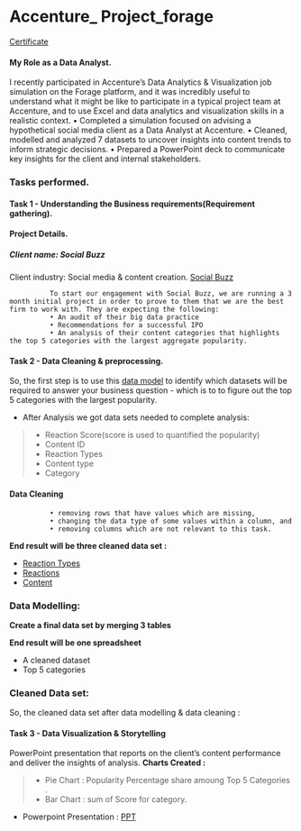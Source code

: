 # Accenture_ Project_forage

[Certificate](https://github.com/VINAYDA11061/Accenture_forage/blob/main/certificate.pdf)
#### My Role as a Data Analyst.
I recently participated in Accenture’s Data Analytics & Visualization job simulation on the Forage platform, and it was incredibly useful to understand what it might be like to participate in a typical project team at Accenture, and to use Excel and data analytics and visualization skills in a realistic context.
•	Completed a simulation focused on advising a hypothetical social media client as a Data Analyst at Accenture.
•	Cleaned, modelled and analyzed 7 datasets to uncover insights into content trends to inform strategic decisions.
•	Prepared a PowerPoint deck to communicate key insights for the client and internal stakeholders.

### Tasks performed.

#### Task 1 - Understanding the Business requirements(Requirement gathering).
#### Project Details.
##### Client name: Social Buzz 

Client industry: Social media & content creation.
[Social Buzz](https://github.com/VINAYDA11061/Accenture_forage/blob/main/Client%20Brief.pdf)
               
              To start our engagement with Social Buzz, we are running a 3 month initial project in order to prove to them that we are the best firm to work with. They are expecting the following: 
              • An audit of their big data practice 
              • Recommendations for a successful IPO 
              • An analysis of their content categories that highlights the top 5 categories with the largest aggregate popularity.
#### Task 2 - Data Cleaning & preprocessing.
So, the first step is to use this [data model]() 
to identify which datasets will be required to answer your business question - which is to to figure out the top 5 categories with the largest popularity.
 - After Analysis we got data sets needed to complete analysis:
 >- Reaction Score(score is used to quantified the popularity)
 >- Content ID
 >- Reaction Types
 >- Content type
 >- Category
#### Data Cleaning
              •	removing rows that have values which are missing,
              •	changing the data type of some values within a column, and
              •	removing columns which are not relevant to this task.
**End result will be three cleaned data set :**
 - [Reaction Types]()
 - [Reactions]()
 - [Content]()

### Data Modelling:

**Create a final data set by merging 3 tables**

**End result will be one spreadsheet**
 - A cleaned dataset
 - Top 5 categories
 
 ### Cleaned Data set:
 So, the cleaned data set after data modelling & data cleaning :

#### Task 3 - Data Visualization & Storytelling
PowerPoint presentation that reports on the client’s content performance and deliver the insights of analysis.
 **Charts Created :**
  >- Pie Chart : Popularity Percentage share amoung Top 5 Categories .
  >- Bar Chart : sum of Score for category.
  
 - Powerpoint Presentation : [PPT]()
